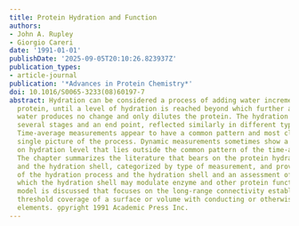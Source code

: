```yaml
---
title: Protein Hydration and Function
authors:
- John A. Rupley
- Giorgio Careri
date: '1991-01-01'
publishDate: '2025-09-05T20:10:26.823937Z'
publication_types:
- article-journal
publication: '*Advances in Protein Chemistry*'
doi: 10.1016/S0065-3233(08)60197-7
abstract: Hydration can be considered a process of adding water incrementally to dry
  protein, until a level of hydration is reached beyond which further addition of
  water produces no change and only dilutes the protein. The hydration process has
  several stages and an end point, reflected similarly in different types of measurements.
  Time-average measurements appear to have a common pattern and most closely fit a
  single picture of the process. Dynamic measurements sometimes show a dependence
  on hydration level that lies outside the common pattern of the time-average results.
  The chapter summarizes the literature that bears on the protein hydration process
  and the hydration shell, categorized by type of measurement, and provides picture
  of the hydration process and the hydration shell and an assessment of the ways in
  which the hydration shell may modulate enzyme and other protein functions. The percolation
  model is discussed that focuses on the long-range connectivity established at a
  threshold coverage of a surface or volume with conducting or otherwise functional
  elements. o̧pyright 1991 Academic Press Inc.
---
```

